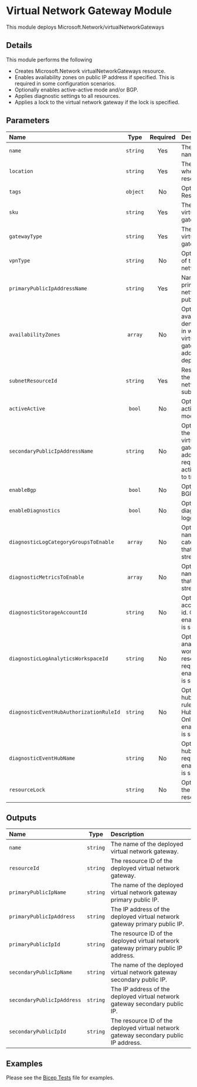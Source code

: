 # Virtual Network Gateway Module

This module deploys Microsoft.Network/virtualNetworkGateways

## Details

This module performs the following

- Creates Microsoft.Network virtualNetworkGateways resource.
- Enables availability zones on public IP address if specified. This is required in some configuration scenarios.
- Optionally enables active-active mode and/or BGP.
- Applies diagnostic settings to all resources.
- Applies a lock to the virtual network gateway if the lock is specified.

## Parameters

| Name                                    | Type     | Required | Description                                                                                                                         |
| :-------------------------------------- | :------: | :------: | :---------------------------------------------------------------------------------------------------------------------------------- |
| `name`                                  | `string` | Yes      | The resource name.                                                                                                                  |
| `location`                              | `string` | Yes      | The geo-location where the resource lives.                                                                                          |
| `tags`                                  | `object` | No       | Optional. Resource tags.                                                                                                            |
| `sku`                                   | `string` | Yes      | The sku of this virtual network gateway.                                                                                            |
| `gatewayType`                           | `string` | Yes      | The type of this virtual network gateway.                                                                                           |
| `vpnType`                               | `string` | No       | Optional. The type of this virtual network gateway.                                                                                 |
| `primaryPublicIpAddressName`            | `string` | Yes      | Name of the primary virtual network gateway public IP address.                                                                      |
| `availabilityZones`                     | `array`  | No       | Optional. A list of availability zones denoting the zone in which the virtual network gateway public IP address should be deployed. |
| `subnetResourceId`                      | `string` | Yes      | Resource ID of the virtual network gateway subnet.                                                                                  |
| `activeActive`                          | `bool`   | No       | Optional. Enable active-active mode.                                                                                                |
| `secondaryPublicIpAddressName`          | `string` | No       | Optional. Name of the secondary virtual network gateway public IP address. Only required when activeActive is set to true.          |
| `enableBgp`                             | `bool`   | No       | Optional. Enable BGP.                                                                                                               |
| `enableDiagnostics`                     | `bool`   | No       | Optional. Enable diagnostic logging.                                                                                                |
| `diagnosticLogCategoryGroupsToEnable`   | `array`  | No       | Optional. The name of log category groups that will be streamed.                                                                    |
| `diagnosticMetricsToEnable`             | `array`  | No       | Optional. The name of metrics that will be streamed.                                                                                |
| `diagnosticStorageAccountId`            | `string` | No       | Optional. Storage account resource id. Only required if enableDiagnostics is set to true.                                           |
| `diagnosticLogAnalyticsWorkspaceId`     | `string` | No       | Optional. Log analytics workspace resource id. Only required if enableDiagnostics is set to true.                                   |
| `diagnosticEventHubAuthorizationRuleId` | `string` | No       | Optional. Event hub authorization rule for the Event Hubs namespace. Only required if enableDiagnostics is set to true.             |
| `diagnosticEventHubName`                | `string` | No       | Optional. Event hub name. Only required if enableDiagnostics is set to true.                                                        |
| `resourceLock`                          | `string` | No       | Optional. Specify the type of resource lock.                                                                                        |

## Outputs

| Name                       | Type     | Description                                                                          |
| :------------------------- | :------: | :----------------------------------------------------------------------------------- |
| `name`                     | `string` | The name of the deployed virtual network gateway.                                    |
| `resourceId`               | `string` | The resource ID of the deployed virtual network gateway.                             |
| `primaryPublicIpName`      | `string` | The name of the deployed virtual network gateway primary public IP.                  |
| `primaryPublicIpAddress`   | `string` | The IP address of the deployed virtual network gateway primary public IP.            |
| `primaryPublicIpId`        | `string` | The resource ID of the deployed virtual network gateway primary public IP address.   |
| `secondaryPublicIpName`    | `string` | The name of the deployed virtual network gateway secondary public IP.                |
| `secondaryPublicIpAddress` | `string` | The IP address of the deployed virtual network gateway secondary public IP.          |
| `secondaryPublicIpId`      | `string` | The resource ID of the deployed virtual network gateway secondary public IP address. |

## Examples

Please see the [Bicep Tests](test/main.test.bicep) file for examples.